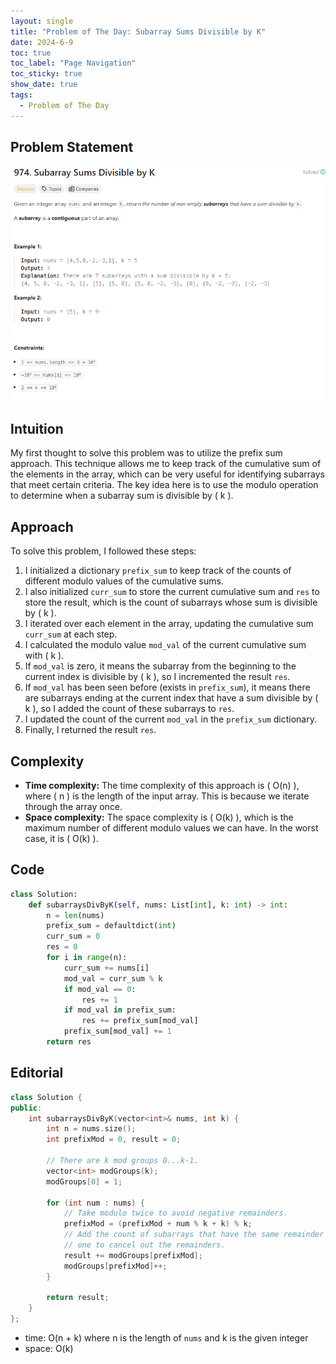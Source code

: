 ```yaml
---
layout: single
title: "Problem of The Day: Subarray Sums Divisible by K"
date: 2024-6-9
toc: true
toc_label: "Page Navigation"
toc_sticky: true
show_date: true
tags:
  - Problem of The Day
---
```


## Problem Statement

![974](/assets/images/2024-06-09_08-41-31-prob-974.png)

## Intuition

My first thought to solve this problem was to utilize the prefix sum approach. This technique allows me to keep track of the cumulative sum of the elements in the array, which can be very useful for identifying subarrays that meet certain criteria. The key idea here is to use the modulo operation to determine when a subarray sum is divisible by \( k \).

## Approach

To solve this problem, I followed these steps:

1. I initialized a dictionary `prefix_sum` to keep track of the counts of different modulo values of the cumulative sums.
2. I also initialized `curr_sum` to store the current cumulative sum and `res` to store the result, which is the count of subarrays whose sum is divisible by \( k \).
3. I iterated over each element in the array, updating the cumulative sum `curr_sum` at each step.
4. I calculated the modulo value `mod_val` of the current cumulative sum with \( k \).
5. If `mod_val` is zero, it means the subarray from the beginning to the current index is divisible by \( k \), so I incremented the result `res`.
6. If `mod_val` has been seen before (exists in `prefix_sum`), it means there are subarrays ending at the current index that have a sum divisible by \( k \), so I added the count of these subarrays to `res`.
7. I updated the count of the current `mod_val` in the `prefix_sum` dictionary.
8. Finally, I returned the result `res`.

## Complexity

- **Time complexity:** The time complexity of this approach is \( O(n) \), where \( n \) is the length of the input array. This is because we iterate through the array once.
- **Space complexity:** The space complexity is \( O(k) \), which is the maximum number of different modulo values we can have. In the worst case, it is \( O(k) \).

## Code

```python
class Solution:
    def subarraysDivByK(self, nums: List[int], k: int) -> int:
        n = len(nums)
        prefix_sum = defaultdict(int)
        curr_sum = 0
        res = 0
        for i in range(n):
            curr_sum += nums[i]
            mod_val = curr_sum % k
            if mod_val == 0:
                res += 1
            if mod_val in prefix_sum:
                res += prefix_sum[mod_val]
            prefix_sum[mod_val] += 1
        return res
```

## Editorial

```cpp
class Solution {
public:
    int subarraysDivByK(vector<int>& nums, int k) {
        int n = nums.size();
        int prefixMod = 0, result = 0;

        // There are k mod groups 0...k-1.
        vector<int> modGroups(k);
        modGroups[0] = 1;

        for (int num : nums) {
            // Take modulo twice to avoid negative remainders.
            prefixMod = (prefixMod + num % k + k) % k;
            // Add the count of subarrays that have the same remainder as the current
            // one to cancel out the remainders.
            result += modGroups[prefixMod];
            modGroups[prefixMod]++;
        }

        return result;
    }
};
```

- time: O(n + k) where n is the length of `nums` and k is the given integer
- space: O(k)
